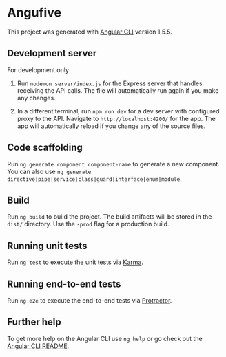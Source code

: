 # Angufive

This project was generated with [Angular CLI](https://github.com/angular/angular-cli) version 1.5.5.

## Development server

For development only

1. Run `nodemon server/index.js` for the Express server that handles receiving the API calls. The file will automatically run again if you make any changes.

1. In a different terminal, run `npm run dev` for a dev server with configured proxy to the API. Navigate to `http://localhost:4200/` for the app. The app will automatically reload if you change any of the source files.

## Code scaffolding

Run `ng generate component component-name` to generate a new component. You can also use `ng generate directive|pipe|service|class|guard|interface|enum|module`.

## Build

Run `ng build` to build the project. The build artifacts will be stored in the `dist/` directory. Use the `-prod` flag for a production build.

## Running unit tests

Run `ng test` to execute the unit tests via [Karma](https://karma-runner.github.io).

## Running end-to-end tests

Run `ng e2e` to execute the end-to-end tests via [Protractor](http://www.protractortest.org/).

## Further help

To get more help on the Angular CLI use `ng help` or go check out the [Angular CLI README](https://github.com/angular/angular-cli/blob/master/README.md).
